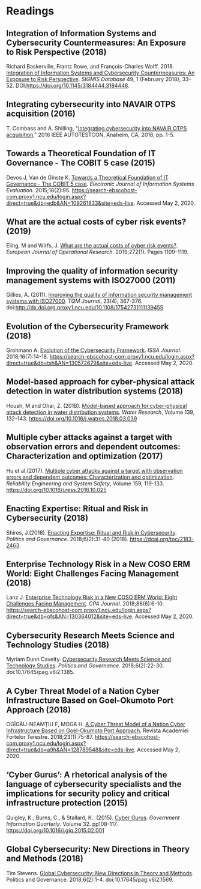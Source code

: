 # Readings

## Integration of Information Systems and Cybersecurity Countermeasures: An Exposure to Risk Perspective (2018)

Richard Baskerville, Frantz Rowe, and François-Charles Wolff. 2018. [Integration of Information Systems and Cybersecurity Countermeasures: An Exposure to Risk Perspective](IntegratingCountermeasures.pdf). _SIGMIS Database_ 49, 1 (February 2018), 33–52. DOI:https://doi.org/10.1145/3184444.3184448.

## Integrating cybersecurity into NAVAIR OTPS acquisition (2016)

T. Combass and A. Shilling, "[Integrating cybersecurity into NAVAIR OTPS acquisition](NavAirOTPSAcquisition.pdf)," 2016 IEEE AUTOTESTCON, Anaheim, CA, 2016, pp. 1-5.

## Towards a Theoretical Foundation of IT Governance - The COBIT 5 case (2015)

Devos J, Van de Ginste K. [Towards a Theoretical Foundation of IT Governance - The COBIT 5 case](FoundationGovernance.pdf). _Electronic Journal of Information Systems Evaluation_. 2015;18(2):95. https://search-ebscohost-com.proxy1.ncu.edu/login.aspx?direct=true&db=edb&AN=109261833&site=eds-live. Accessed May 2, 2020.

## What are the actual costs of cyber risk events? (2019)

Eling, M and Wirfs, J. [What are the actual costs of cyber risk events?](ActualCostsRiskEvent.pdf). _European Journal of Operational Research_. 2019;272(1). Pages 1109-1119.

## Improving the quality of information security management systems with ISO27000 (2011)

Gillies, A. (2011). [Improving the quality of information security management systems with ISO27000](QualityManagementISO27000.pdf). _TQM Journal_, 23(4), 367-376. doi:http://dx.doi.org.proxy1.ncu.edu/10.1108/17542731111139455

## Evolution of the Cybersecurity Framework (2018)

Grohmann A. [Evolution of the Cybersecurity Framework](EvolutionSecurityFramework.pdf). _ISSA Journal_. 2018;16(7):14-18. https://search-ebscohost-com.proxy1.ncu.edu/login.aspx?direct=true&db=tsh&AN=130572679&site=eds-live. Accessed May 2, 2020.

## Model-based approach for cyber-physical attack detection in water distribution systems (2018)

Housh, M and Ohar, Z. (2018). [Model-based approach for cyber-physical attack detection in water distribution systems](WaterSystemSecurity.pdf). _Water Research_, Volume 139, 132-143. https://doi.org/10.1016/j.watres.2018.03.039

## Multiple cyber attacks against a target with observation errors and dependent outcomes: Characterization and optimization (2017)

Hu et al.(2017). [Multiple cyber attacks against a target with observation errors and dependent outcomes: Characterization and optimization](MultiAttackOptimization.pdf). _Reliability Engineering and System Safety_, Volume 159, 119-133. https://doi.org/10.1016/j.ress.2016.10.025

## Enacting Expertise: Ritual and Risk in Cybersecurity (2018)

Shires, J.(2018). [Enacting Expertise: Ritual and Risk in Cybersecurity](EnactingExpertise.pdf). _Politics and Governance_. 2018;6(2):31-40 (2018). https://doaj.org/toc/2183-2463.

## Enterprise Technology Risk in a New COSO ERM World: Eight Challenges Facing Management (2018)

Lanz J. [Enterprise Technology Risk in a New COSO ERM World: Eight Challenges Facing Management](EightChallengesFacingManagement.pdf). _CPA Journal_. 2018;88(6):6-10. https://search-ebscohost-com.proxy1.ncu.edu/login.aspx?direct=true&db=ofs&AN=130364012&site=eds-live. Accessed May 2, 2020.

## Cybersecurity Research Meets Science and Technology Studies (2018)

Myriam Dunn Cavelty. [Cybersecurity Research Meets Science and Technology Studies](ScienceMeetsTechnology.pdf). _Politics and Governance_. 2018;6(2):22-30. doi:10.17645/pag.v6i2.1385.

## A Cyber Threat Model of a Nation Cyber Infrastructure Based on Goel-Okumoto Port Approach (2018)

OGÎGĂU-NEAMȚIU F, MOGA H. [A Cyber Threat Model of a Nation Cyber Infrastructure Based on Goel-Okumoto Port Approach](ThreatModelNationalInfrastructure.pdf). Revista Academiei Fortelor Terestre. 2018;23(1):75-87. https://search-ebscohost-com.proxy1.ncu.edu/login.aspx?direct=true&db=a9h&AN=128789548&site=eds-live. Accessed May 2, 2020.

## ‘Cyber Gurus’: A rhetorical analysis of the language of cybersecurity specialists and the implications for security policy and critical infrastructure protection (2015)

Quigley, K., Burns, C., & Stallard, K.. (2015). [Cyber Gurus](CyberGurusLanguage.pdf). _Government Information Quarterly_. Volume 32. pp108-117. https://doi.org/10.1016/j.giq.2015.02.001

## Global Cybersecurity: New Directions in Theory and Methods (2018)

Tim Stevens. [Global Cybersecurity: New Directions in Theory and Methods](GlobalSecurityNewDirection.pdf). Politics and Governance. 2018;6(2):1-4. doi:10.17645/pag.v6i2.1569.
